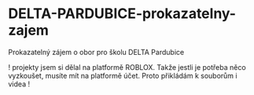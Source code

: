 # DELTA-PARDUBICE-prokazatelny-zajem
Prokazatelný zájem o obor pro školu DELTA Pardubice

! projekty jsem si dělal na platformě ROBLOX. Takže jestli je potřeba něco vyzkoušet, musíte mít na platformě účet. Proto přikládám k souborům i videa !
